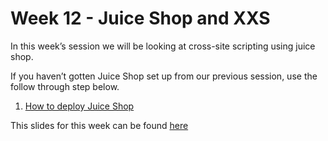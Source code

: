 
# Week 12 - Juice Shop and XXS

In this week’s session we will be looking at cross-site scripting using juice shop.

If you haven’t gotten Juice Shop set up from our previous session, use the follow through step below. 

1. [How to deploy Juice Shop](https://github.com/DMUHackers/weekly_sessions/tree/master/2020-2021/week_6/deploy_juice_shop)

This slides for this week can be found [here](https://github.com/DMUHackers/weekly_sessions/blob/master/2020-2021/week_12/XSS-%26%20Juice-Shop-11_02_21.pptx.pdf)



